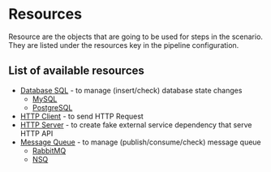 # Resources

Resource are the objects that are going to be used for steps in the scenario. They are listed under the resources key in the pipeline configuration.

## List of available resources

* [Database SQL](https://alileza.github.io/tomato/resources/database-sql) - to manage (insert/check) database state changes
  * [MySQL](https://alileza.github.io/tomato/resources/database-sql)
  * [PostgreSQL](https://alileza.github.io/tomato/resources/database-sql)
* [HTTP Client](https://alileza.github.io/tomato/resources/http-client) - to send HTTP Request
* [HTTP Server](https://alileza.github.io/tomato/resources/http-server) - to create fake external service dependency that serve HTTP API
* [Message Queue](https://alileza.github.io/tomato/resources/message-queue) - to manage (publish/consume/check) message queue
  * [RabbitMQ](https://alileza.github.io/tomato/resources/message-queue)
  * [NSQ](https://alileza.github.io/tomato/resources/message-queue)
